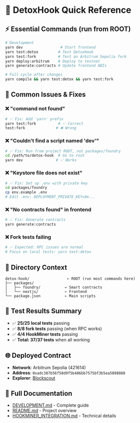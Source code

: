 # 🚀 DetoxHook Quick Reference

## ⚡ Essential Commands (run from ROOT)

```bash
# Development
yarn dev                 # Start frontend
yarn test:detox         # Test DetoxHook
yarn test:fork          # Test on Arbitrum Sepolia fork
yarn deploy:arbitrum    # Deploy to testnet
yarn generate:contracts # Update frontend ABIs

# Full cycle after changes
yarn compile && yarn test:detox && yarn test:fork
```

## 🔧 Common Issues & Fixes

### ❌ "command not found"
```bash
# ✅ Fix: Add 'yarn' prefix
yarn test:fork          # ✅ Correct
test:fork              # ❌ Wrong
```

### ❌ "Couldn't find a script named 'dev'"
```bash
# ✅ Fix: Run from project ROOT, not packages/foundry
cd /path/to/detox-hook  # Go to root
yarn dev               # ✅ Works
```

### ❌ "Keystore file does not exist"
```bash
# ✅ Fix: Set up .env with private key
cd packages/foundry
cp env.example .env
# Edit .env: DEPLOYMENT_PRIVATE_KEY=0x...
```

### ❌ "No contracts found" in frontend
```bash
# ✅ Fix: Generate contracts
yarn generate:contracts
```

### ❌ Fork tests failing
```bash
# ✅ Expected: RPC issues are normal
# Focus on local tests: yarn test:detox
```

## 📁 Directory Context

```
detox-hook/                 ← ROOT (run most commands here)
├── packages/
│   ├── foundry/           ← Smart contracts
│   └── nextjs/            ← Frontend
└── package.json           ← Main scripts
```

## 🎯 Test Results Summary

- ✅ **25/25 local tests** passing
- ✅ **8/8 fork tests** passing (when RPC works)
- ✅ **4/4 HookMiner tests** passing
- ✅ **Total: 37/37 tests** when all working

## 🌐 Deployed Contract

- **Network**: Arbitrum Sepolia (421614)
- **Address**: `0xadc387b56f58d9f5b486bb7575bf3b5ea5898088`
- **Explorer**: [Blockscout](https://arbitrum-sepolia.blockscout.com/address/0xadc387b56f58d9f5b486bb7575bf3b5ea5898088)

## 📖 Full Documentation

- [DEVELOPMENT.md](./DEVELOPMENT.md) - Complete guide
- [README.md](./README.md) - Project overview
- [HOOKMINER_INTEGRATION.md](./packages/foundry/HOOKMINER_INTEGRATION.md) - Technical details 